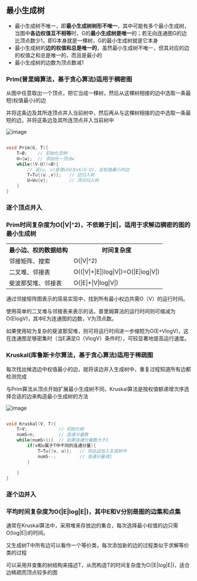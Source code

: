 ## 最小生成树

- 最小生成树不唯一，即**最小生成树树形不唯一**，其中可能有多个最小生成树，当图中**各边权值互不相等**时，G的**最小生成树是唯一**的；若无向连通图G的边比顶点数少1，即G本身就是一棵树，G的最小生成树就是它本身
- 最小生成树的**边的权值和总是唯一的**，虽然最小生成树不唯一，但其对应的边的权值之和总是唯一的，而且是最小的
- 最小生成树的边数为顶点数减1

### Prim(普里姆算法，基于贪心算法)适用于稠密图

从图中任意取出一个顶点，把它当成一棵树，然后从这棵树相接的边中选取一条最短(权值最小)的边

并将这条边及其所连顶点并入当前树中，然后再从与这棵树相接的边中选取一条最短的边，并将这条边及其所连顶点并入当前树中

![image](https://github.com/YC-L/Postgraduate-examination/blob/DataStructure/imgs/Prim.png)

```cpp

void Prim(G, T){
	T=Ø;	// 初始化空树
	U={w};	// 添加任一顶点w
	while((V-U)!=Ø){
		// 设(u, v)是使u∈U与v∈(V-U)，且权值最小的边
		T=T∪{(u ,v)};	// 边归入树
		U=U∪{v};		// 顶点归入树
	}
}

```

### 逐个顶点并入

### Prim时间复杂度为O(|V|^2)，不依赖于|E|，适用于求解边稠密的图的最小生成树

<table style="border-collapse: collapse;">
	<tr>
		<th>最小边、权的数据结构</th>
		<th>时间复杂度</th>
	</tr>
	<tr>
		<td>邻接矩阵、搜索</td>
		<td>O(|V|^2)</td>
	</tr>
	<tr>
		<td>二叉堆、邻接表</td>
		<td>O((|V|+|E|)log|V|)=O(|E|log|V|)</td>
	</tr>
	<tr>
		<td>斐波那契堆、邻接表</td>
		<td>O(|E|+|V|log|V|)</td>
	</tr>
</table>

通过邻接矩阵图表示的简易实现中，找到所有最小权边共需O（V）的运行时间。

使用简单的二叉堆与邻接表来表示的话，普里姆算法的运行时间则可缩减为O(ElogV)，其中E为连通图的边数，V为顶点数。

如果使用较为复杂的斐波那契堆，则可将运行时间进一步缩短为O(E+VlogV)，这在连通图足够密集时（当E满足Ω（VlogV）条件时），可较显著地提高运行速度。

### Kruskal(库鲁斯卡尔算法，基于贪心算法)适用于稀疏图

每次找出候选边中权值最小的边，就将该边并入生成树中，重复过程知道所有边都检测完成

与Prim算法从顶点开始扩展最小生成树不同，Kruskal算法是按权值额递增次序选择合适的边来构造最小生成树的方法

![image](https://github.com/YC-L/Postgraduate-examination/blob/DataStructure/imgs/Kruskal.png)

```cpp

void Kruskal(V, T){
	T=V;			// 初始化树
	numS=n;			// 连通分量数
	while(numS>1){	// 如果连通分量数大于1
		if(v和u属于T中不同的连通分量){
			T=T∪{(v, u)};	// 将此边加入生成树中
			numS--;			// 连通分量减1
		}
		
	}
}

```

### 逐个边并入

### 平均时间复杂度为O(|E|log|E|)，其中E和V分别是图的边集和点集

通常在Kruskal算法中，采用堆来存放边的集合，每次选择最小权值的边只需O(log|E|)的时间。

又生成树T中所有边可以看作一个等价类，每次添加新的边的过程类似于求解等价类的过程

可以采用并查集的树结构来描述T，从而构造T的时间复杂度为O(|E|log|E|)，适合边稀疏而顶点较多的图







